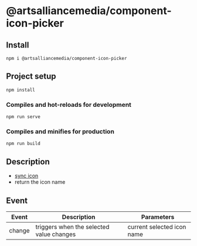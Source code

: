# @artsalliancemedia/component-icon-picker

## Install

```
npm i @artsalliancemedia/component-icon-picker
```

## Project setup

```
npm install
```

### Compiles and hot-reloads for development

```
npm run serve
```

### Compiles and minifies for production

```
npm run build
```

## Description

- [sync icon](https://www.iconfont.cn/manage/index?spm=a313x.7781069.1998910419.11&manage_type=myprojects&projectId=1294281)
- return the icon name

## Event

| Event  | Description                              | Parameters                 |
| ------ | ---------------------------------------- | -------------------------- |
| change | triggers when the selected value changes | current selected icon name |
